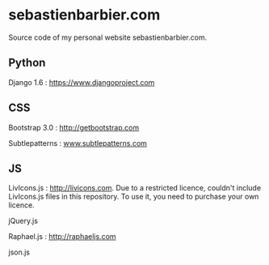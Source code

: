 sebastienbarbier.com
====================

Source code of my personal website sebastienbarbier.com.

Python
------

Django 1.6 : https://www.djangoproject.com

CSS
---

Bootstrap 3.0 : http://getbootstrap.com

Subtlepatterns : www.subtlepatterns.com

JS
--

LivIcons.js : http://livicons.com. Due to a restricted licence, couldn't include LivIcons.js files in this repository. To use it, you need to purchase your own licence.

jQuery.js

Raphael.js : http://raphaeljs.com

json.js
